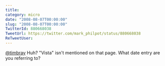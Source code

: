 ```yaml
---
title: 
category: micro
date: "2008-08-07T00:00:00"
slug: "2008-08-07T00:00:00"
TwitterId: 880668038
TweetUrl: https://twitter.com/mark_philpot/status/880668038
ReTweetUser: 
---
```


[@timbray](https://twitter.com/timbray) Huh?  "Vista" isn't mentioned on that page.  What date entry are you referring to?
